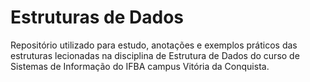 # Estruturas de Dados

Repositório utilizado para estudo, anotações e exemplos práticos das estruturas lecionadas na disciplina de Estrutura de Dados do curso de Sistemas de Informação do IFBA campus Vitória da Conquista.